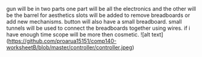gun will be in two parts one part will be all the electronics and the other will be the barrel for aesthetics
slots will be added to remove breadboards or add new mechanisms.
button will also have a small breadboard.
small tunnels will be used to connect the breadboards together using wires.
if i have enough time scope will be more then cosmetic.
![alt text] (https://github.com/proarua15151/comp140-worksheetB/blob/master/controller/controller.jpeg)
